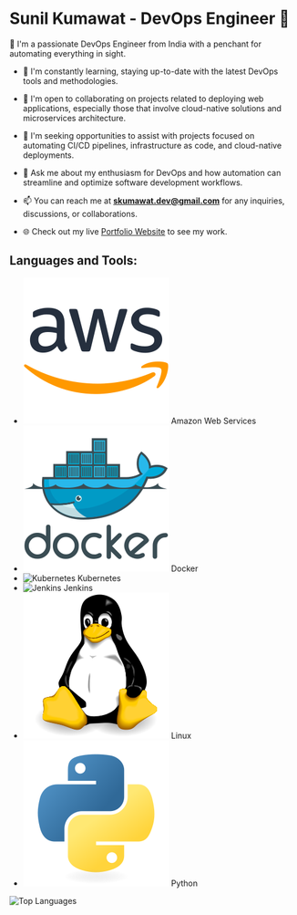 # Sunil Kumawat - DevOps Engineer 👋

🔭 I'm a passionate DevOps Engineer from India with a penchant for automating everything in sight.

- 🌱 I'm constantly learning, staying up-to-date with the latest DevOps tools and methodologies.

- 👯 I'm open to collaborating on projects related to deploying web applications, especially those that involve cloud-native solutions and microservices architecture.

- 🤝 I'm seeking opportunities to assist with projects focused on automating CI/CD pipelines, infrastructure as code, and cloud-native deployments.

- 💬 Ask me about my enthusiasm for DevOps and how automation can streamline and optimize software development workflows.

- 📫 You can reach me at **skumawat.dev@gmail.com** for any inquiries, discussions, or collaborations.

- 🌐 Check out my live [Portfolio Website](https://portfolio-website-lyart-one.vercel.app/) to see my work.

## Languages and Tools:

- ![AWS](https://raw.githubusercontent.com/devicons/devicon/master/icons/amazonwebservices/amazonwebservices-original-wordmark.svg) Amazon Web Services
- ![Docker](https://raw.githubusercontent.com/devicons/devicon/master/icons/docker/docker-original-wordmark.svg) Docker
- ![Kubernetes](https://www.vectorlogo.zone/logos/kubernetes/kubernetes-icon.svg) Kubernetes
- ![Jenkins](https://www.vectorlogo.zone/logos/jenkins/jenkins-icon.svg) Jenkins
- ![Linux](https://raw.githubusercontent.com/devicons/devicon/master/icons/linux/linux-original.svg) Linux
- ![Python](https://raw.githubusercontent.com/devicons/devicon/master/icons/python/python-original.svg) Python

![Top Languages](https://github-readme-stats.vercel.app/api/top-langs?username=skumawatdev&show_icons=true&locale=en&layout=compact)
